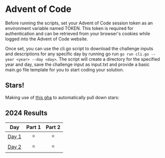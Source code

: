 # Advent of Code

Before running the scripts, set your Advent of Code session token as an environment variable named TOKEN. This token is required for authentication and can be retrieved from your browser's cookies while logged into the Advent of Code website.

Once set, you can use the cli.go script to download the challenge inputs and descriptions for any specific day by running go run `go run cli.go --year <year> --day <day>`. The script will create a directory for the specified year and day, save the challenge input as input.txt and provide a basic main.go file template for you to start coding your solution.

## Stars!

Making use of [this gha](https://github.com/k2bd/advent-readme-stars) to automatically pull down stars:

<!--- advent_readme_stars table --->
## 2024 Results

| Day | Part 1 | Part 2 |
| :---: | :---: | :---: |
| [Day 1](https://adventofcode.com/2024/day/1) | ⭐ | ⭐ |
| [Day 2](https://adventofcode.com/2024/day/2) | ⭐ | ⭐ |
<!--- advent_readme_stars table --->

